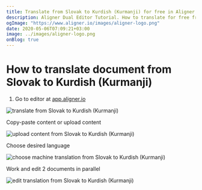 ```yaml
---
title: Translate from Slovak to Kurdish (Kurmanji) for free in Aligner Editor
description: Aligner Dual Editor Tutorial. How to translate for free from Slovak to Kurdish (Kurmanji). Aligner is multilingual document management platform. 
ogImage: "https://www.aligner.io/images/aligner-logo.png"
date: 2020-05-06T07:09:21+03:00
image: ../images/aligner-logo.png
onBlog: true
---
```


# How to translate document from Slovak to Kurdish (Kurmanji)

1. Go to editor at [app.aligner.io](https://app.aligner.io "Aligner App web page")

![translate from Slovak to Kurdish (Kurmanji)](../aligner-blank-editor.png "translate from Slovak to Kurdish (Kurmanji)")

Copy-paste content or upload content

![upload content from Slovak to Kurdish (Kurmanji)](../aligner-uploaded-document.png "upload content from Slovak to Kurdish (Kurmanji)")

Choose desired language

![choose machine translation from Slovak to Kurdish (Kurmanji)](../aligner-language-dropdown.png "choose machine translation from Slovak to Kurdish (Kurmanji)")

Work and edit 2 documents in parallel

![edit translation from Slovak to Kurdish (Kurmanji)](../aligner-double-sitded-editor.png "edit translation from Slovak to Kurdish (Kurmanji)")

